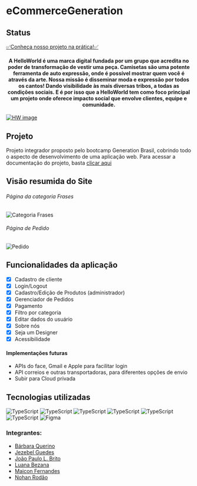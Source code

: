 # eCommerceGeneration

<h2>Status</h2>
<a href=" https://hw-tshirts.netlify.app/home">✅Conheça nosso projeto na prática!✅</a> 

</p>

<h4 align="center">A HelloWorld é uma marca digital fundada por um grupo que acredita no poder de transformação de vestir uma peça. Camisetas são uma potente ferramenta de auto expressão, onde é possível mostrar quem você é através da arte. Nossa missão é disseminar moda e expressão por todos os cantos! Dando visibilidade às mais diversas tribos, a todas as condições sociais. E é por isso que a HelloWorld tem como foco principal um projeto onde oferece impacto social que envolve clientes, equipe e comunidade.</h4>


<a target="_blank" href="https://hw-tshirts.netlify.app/home ">
<img src="https://i.imgur.com/TP0Xj1r.jpg " alt="HW image"/>
</a>

<h2>Projeto</h2>
Projeto integrador proposto pelo bootcamp Generation Brasil, cobrindo todo o aspecto de desenvolvimento de uma aplicação web. Para acessar a documentação do projeto, basta <a href=" https://jezebel1990.github.io/doc-helloWorld/">clicar aqui</a>


<h2>Visão resumida do Site</h2>
<h6>Página da categoria Frases</h6>
  <img alt="Categoria Frases" src="https://i.imgur.com/iq7QGB0.jpg"/>
  <h6>Página de Pedido</h6>
  <img alt="Pedido" src="https://i.imgur.com/v0N0wdv.png"/>


<h2>Funcionalidades da aplicação</h2>

- [x] Cadastro de cliente
- [x] Login/Logout 
- [x] Cadastro/Edição de Produtos (administrador)
- [x] Gerenciador de Pedidos
- [x] Pagamento
- [x] Filtro por categoria
- [x] Editar dados do usuário
- [x] Sobre nós
- [x] Seja um Designer
- [x] Acessibilidade

<h4>Implementações futuras</h4>

- APIs do face, Gmail e Apple para facilitar login
- API correios e outras transportadoras, para diferentes opções de envio
- Subir para Cloud privada


<h2>Tecnologias utilizadas</h2>
<img alt="TypeScript" src="https://img.shields.io/badge/JavaScript-323330?style=for-the-badge&logo=javascript&logoColor=F7DF1E"/>
<img alt="TypeScript" src="https://img.shields.io/badge/Bootstrap-563D7C?style=for-the-badge&logo=bootstrap&logoColor=white"/>
<img alt="TypeScript" src="https://img.shields.io/badge/HTML-239120?style=for-the-badge&logo=html5&logoColor=white"/>
<img alt="TypeScript" src="https://img.shields.io/badge/typescript%20-%23007ACC.svg?&style=for-the-badge&logo=typescript&logoColor=white"/>
<img alt="TypeScript" src="https://img.shields.io/badge/CSS-239120?&style=for-the-badge&logo=css3&logoColor=white"/>
<img alt="TypeScript" src="https://img.shields.io/badge/Angular-DD0031?style=for-the-badge&logo=angular&logoColor=white"/>
<img alt="Figma" src="https://img.shields.io/badge/figma%20-%23F24E1E.svg?&style=for-the-badge&logo=figma&logoColor=white"/>


### Integrantes:

- [Bárbara Querino]( https://www.linkedin.com/in/b%C3%A1rbara-querino/) 
- [Jezebel Guedes]( https://www.linkedin.com/in/jezebel-guedes/) 
- [João Paulo L. Brito]( https://www.linkedin.com/in/jotapelb/) 
- [Luana Bezana]( https://www.linkedin.com/in/luana-bezana/) 
- [Maicon Fernandes]( https://www.linkedin.com/in/maicon-fernandes/)
- [Nohan Rodão]( https://www.linkedin.com/in/nohan-esteves-rold%C3%A3o/) 

